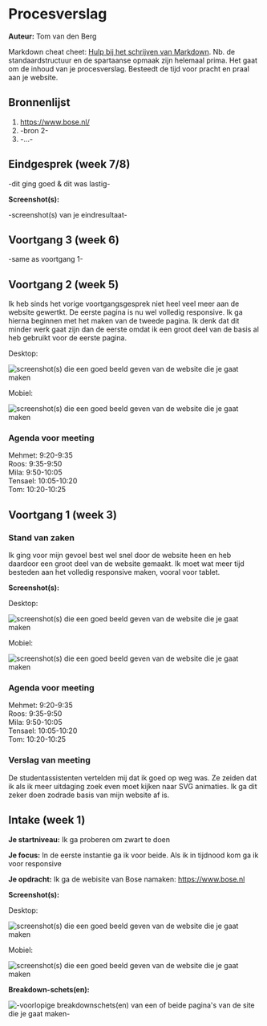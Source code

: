 # Procesverslag
**Auteur:** Tom van den Berg

Markdown cheat cheet: [Hulp bij het schrijven van Markdown](https://github.com/adam-p/markdown-here/wiki/Markdown-Cheatsheet). Nb. de standaardstructuur en de spartaanse opmaak zijn helemaal prima. Het gaat om de inhoud van je procesverslag. Besteedt de tijd voor pracht en praal aan je website.



## Bronnenlijst
1. https://www.bose.nl/
2. -bron 2-
3. -...-



## Eindgesprek (week 7/8)

-dit ging goed & dit was lastig-

**Screenshot(s):**

-screenshot(s) van je eindresultaat-



## Voortgang 3 (week 6)

-same as voortgang 1-



## Voortgang 2 (week 5)

Ik heb sinds het vorige voortgangsgesprek niet heel veel meer aan de website gewertkt. De eerste pagina is nu wel volledig responsive. Ik ga hierna beginnen met het maken van de tweede pagina. Ik denk dat dit minder werk
gaat zijn dan de eerste omdat ik een groot deel van de basis al heb gebruikt voor de eerste pagina.

Desktop:

![screenshot(s) die een goed beeld geven van de website die je gaat maken](images/Procesverslag/desktopvoortgang2.jpg)

Mobiel:

![screenshot(s) die een goed beeld geven van de website die je gaat maken](images/Procesverslag/mobielvoortgang2.png)


### Agenda voor meeting

Mehmet: 9:20-9:35<br>
Roos: 9:35-9:50<br>
Mila: 9:50-10:05<br>
Tensael: 10:05-10:20<br>
Tom: 10:20-10:25

## Voortgang 1 (week 3)

### Stand van zaken

Ik ging voor mijn gevoel best wel snel door de website heen en heb daardoor een groot deel van de website gemaakt. Ik moet wat meer tijd besteden aan het volledig responsive maken, vooral voor tablet.

**Screenshot(s):**

Desktop:

![screenshot(s) die een goed beeld geven van de website die je gaat maken](images/Procesverslag/voortgang1desktop.jpg)

Mobiel:

![screenshot(s) die een goed beeld geven van de website die je gaat maken](images/Procesverslag/voortgang1mobiel.png)


### Agenda voor meeting

Mehmet: 9:20-9:35<br>
Roos: 9:35-9:50<br>
Mila: 9:50-10:05<br>
Tensael: 10:05-10:20<br>
Tom: 10:20-10:25

### Verslag van meeting

De studentassistenten vertelden mij dat ik goed op weg was. Ze zeiden dat ik als ik meer uitdaging zoek even moet kijken naar SVG animaties. Ik ga dit zeker doen zodrade basis van mijn website af is.



## Intake (week 1)

**Je startniveau:** Ik ga proberen om zwart te doen

**Je focus:** In de eerste instantie ga ik voor beide. Als ik in tijdnood kom ga ik voor responsive

**Je opdracht:** Ik ga de webisite van Bose namaken: https://www.bose.nl

**Screenshot(s):**

Desktop:

![screenshot(s) die een goed beeld geven van de website die je gaat maken](images/Procesverslag/bosescreenshot.jpg)

Mobiel:

![screenshot(s) die een goed beeld geven van de website die je gaat maken](images/Procesverslag/bosemobiel.png)


**Breakdown-schets(en):**

![-voorlopige breakdownschets(en) van een of beide pagina's van de site die je gaat maken-](images/Procesverslag/breakdownbose.png)
